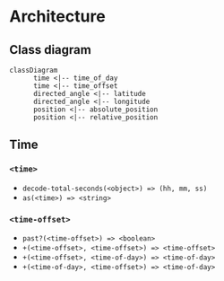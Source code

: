 # Architecture

## Class diagram

```mermaid
classDiagram
      time <|-- time_of_day
      time <|-- time_offset
      directed_angle <|-- latitude
      directed_angle <|-- longitude
      position <|-- absolute_position
      position <|-- relative_position
```

## Time

### `<time>`

- `decode-total-seconds(<object>) => (hh, mm, ss)`
- `as(<time>) => <string>`

### `<time-offset>`

- `past?(<time-offset>) => <boolean>`
- `+(<time-offset>, <time-offset>) => <time-offset>`
- `+(<time-offset>, <time-of-day>) => <time-of-day>`
- `+(<time-of-day>, <time-offset>) => <time-of-day>`